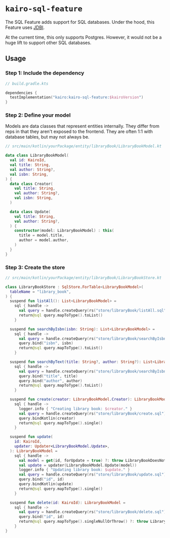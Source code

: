 # `kairo-sql-feature`

The SQL Feature adds support for SQL databases.
Under the hood, this Feature uses [JDBI](https://jdbi.org/).

At the current time, this only supports Postgres.
However, it would not be a huge lift to support other SQL databases.

## Usage

### Step 1: Include the dependency

```kotlin
// build.gradle.kts

dependencies {
  testImplementation("kairo:kairo-sql-feature:$kairoVersion")
}
```

### Step 2: Define your model

Models are data classes that represent entities internally.
They differ from reps in that they aren't exposed to the frontend.
They are often 1:1 with database tables, but may not always be.

```kotlin
// src/main/kotlin/yourPackage/entity/libraryBook/LibraryBookModel.kt

data class LibraryBookModel(
  val id: KairoId,
  val title: String,
  val author: String?,
  val isbn: String,
) {
  data class Creator(
    val title: String,
    val author: String?,
    val isbn: String,
  )

  data class Update(
    val title: String,
    val author: String?,
  ) {
    constructor(model: LibraryBookModel) : this(
      title = model.title,
      author = model.author,
    )
  }
}
```

### Step 3: Create the store

```kotlin
// src/main/kotlin/yourPackage/entity/libraryBook/LibraryBookStore.kt

class LibraryBookStore : SqlStore.ForTable<LibraryBookModel>(
  tableName = "library_book",
) {
  suspend fun listAll(): List<LibraryBookModel> =
    sql { handle ->
      val query = handle.createQuery(rs("store/libraryBook/listAll.sql"))
      return@sql query.mapToType().toList()
    }

  suspend fun searchByIsbn(isbn: String): List<LibraryBookModel> =
    sql { handle ->
      val query = handle.createQuery(rs("store/libraryBook/searchByIsbn.sql"))
      query.bind("isbn", isbn)
      return@sql query.mapToType().toList()
    }

  suspend fun searchByText(title: String?, author: String?): List<LibraryBookModel> =
    sql { handle ->
      val query = handle.createQuery(rs("store/libraryBook/searchByIsbn.sql"))
      query.bind("title", title)
      query.bind("author", author)
      return@sql query.mapToType().toList()
    }

  suspend fun create(creator: LibraryBookModel.Creator): LibraryBookModel =
    sql { handle ->
      logger.info { "Creating library book: $creator." }
      val query = handle.createQuery(rs("store/libraryBook/create.sql"))
      query.bindKotlin(creator)
      return@sql query.mapToType().single()
    }

  suspend fun update(
    id: KairoId,
    updater: Updater<LibraryBookModel.Update>,
  ): LibraryBookModel =
    sql { handle ->
      val model = get(id, forUpdate = true) ?: throw LibraryBookDoesNotExist()
      val update = updater(LibraryBookModel.Update(model))
      logger.info { "Updating library book: $update." }
      val query = handle.createQuery(rs("store/libraryBook/update.sql"))
      query.bind("id", id)
      query.bindKotlin(update)
      return@sql query.mapToType().single()
    }

  suspend fun delete(id: KairoId): LibraryBookModel =
    sql { handle ->
      val query = handle.createQuery(rs("store/libraryBook/delete.sql"))
      query.bind("id", id)
      return@sql query.mapToType().singleNullOrThrow() ?: throw LibraryBookDoesNotExist()
    }
}
```
